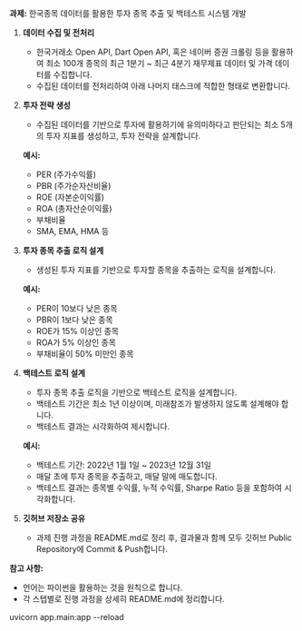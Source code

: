 **과제:** 한국종목  데이터를 활용한 투자 종목 추출 및 백테스트 시스템 개발

1. **데이터 수집 및 전처리**
    - 한국거래소 Open API, Dart Open API, 혹은 네이버 증권 크롤링 등을 활용하여 최소 100개 종목의 최근 1분기 ~ 최근 4분기 재무제표 데이터 및 가격 데이터를 수집합니다.
    - 수집된 데이터를 전처리하여 아래 나머지 태스크에 적합한 형태로 변환합니다.
2. **투자 전략 생성**
    - 수집된 데이터를 기반으로 투자에 활용하기에 유의미하다고 판단되는 최소 5개의 투자 지표를 생성하고, 투자 전략을 설계합니다.
    
    **예시:**
    
    - PER (주가수익률)
    - PBR (주가순자산비율)
    - ROE (자본순이익률)
    - ROA (총자산순이익률)
    - 부채비율
    - SMA, EMA, HMA 등
3. **투자 종목 추출 로직 설계**
    - 생성된 투자 지표를 기반으로 투자할 종목을 추출하는 로직을 설계합니다.
    
    **예시:**
    - PER이 10보다 낮은 종목
    - PBR이 1보다 낮은 종목
    - ROE가 15% 이상인 종목
    - ROA가 5% 이상인 종목
    - 부채비율이 50% 미만인 종목
4. **백테스트 로직 설계**
    - 투자 종목 추출 로직을 기반으로 백테스트 로직을 설계합니다.
    - 백테스트 기간은 최소 1년 이상이며, 미래참조가 발생하지 않도록 설계해야 합니다.
    - 백테스트 결과는 시각화하여 제시합니다.
    
    **예시:**
    
    - 백테스트 기간: 2022년 1월 1일 ~ 2023년 12월 31일
    - 매달 초에 투자 종목을 추출하고, 매달 말에 매도합니다.
    - 백테스트 결과는 종목별 수익률, 누적 수익률, Sharpe Ratio 등을 포함하여 시각화합니다.
5. **깃허브 저장소 공유**
    - 과제 진행 과정을 README.md로 정리 후, 결과물과 함께 모두 깃허브 Public Repository에 Commit & Push합니다.

**참고 사항:**

- 언어는 파이썬을 활용하는 것을 원칙으로 합니다.
- 각 스텝별로 진행 과정을 상세히 README.md에 정리합니다.

uvicorn app.main:app --reload